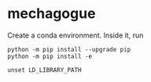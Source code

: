 # mechagogue

Create a conda environment. Inside it, run
```
python -m pip install --upgrade pip
python -m pip install -e

unset LD_LIBRARY_PATH
```
